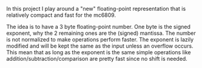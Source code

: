 In this project I play around a "new" floating-point representation that is relatively compact and fast for the mc6809.

The idea is to have a  3 byte floating-point number. One byte is the signed exponent, why the 2 remaining ones are the (signed) mantissa. The number is not normalized to make operations perform faster. The exponent is lazily modified and will be kept the same as the input unless an overflow occurs. This mean that as long as the exponent is the same simple operations like addition/subtraction/comparison are pretty fast since no shift is needed.
